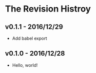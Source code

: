 # The Revision Histroy

## v0.1.1 - 2016/12/29

* Add babel export

## v0.1.0 - 2016/12/28

* Hello, world!

